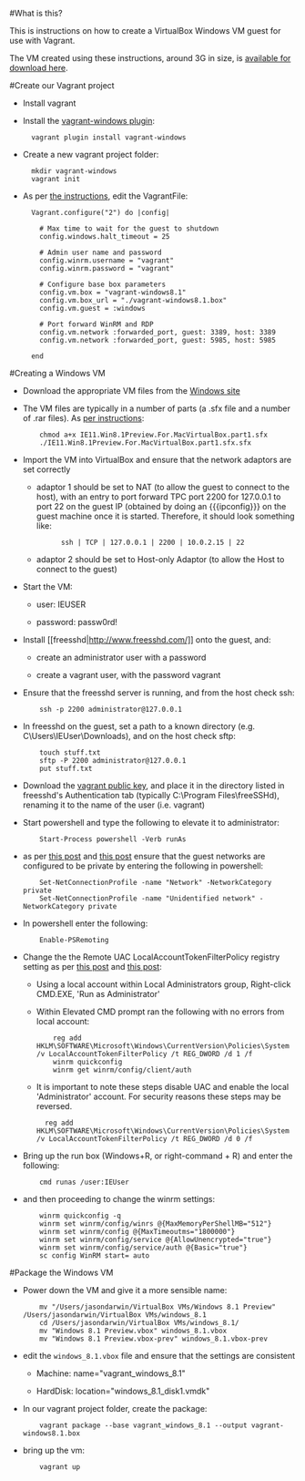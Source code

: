 #What is this?

This is instructions on how to create a VirtualBox Windows VM guest for use with Vagrant.

The VM created using these instructions, around 3G in size, is [available for download here](https://drive.google.com/file/d/0B4d7a4alPxxDZV9NRXQ1NGhIWk0/edit?usp=sharing).

#Create our Vagrant project
* Install vagrant
* Install the [vagrant-windows plugin](https://github.com/WinRb/vagrant-windows):

        vagrant plugin install vagrant-windows

* Create a new vagrant project folder:

        mkdir vagrant-windows
        vagrant init

* As per [the instructions](https://github.com/WinRb/vagrant-windows), edit the VagrantFile:

        Vagrant.configure("2") do |config|

          # Max time to wait for the guest to shutdown
          config.windows.halt_timeout = 25

          # Admin user name and password
          config.winrm.username = "vagrant"
          config.winrm.password = "vagrant"

          # Configure base box parameters
          config.vm.box = "vagrant-windows8.1"
          config.vm.box_url = "./vagrant-windows8.1.box"
          config.vm.guest = :windows

          # Port forward WinRM and RDP
          config.vm.network :forwarded_port, guest: 3389, host: 3389
          config.vm.network :forwarded_port, guest: 5985, host: 5985

        end

#Creating a Windows VM

* Download the appropriate VM files from the [Windows site](http://www.modern.ie/en-us/virtualization-tools)

* The VM files are typically in a number of parts (a .sfx file and a number of .rar files). As [per instructions](https://modernievirt.blob.core.windows.net/vhd/virtualmachine_instructions_2013-07-22.pdf): 

          chmod a+x IE11.Win8.1Preview.For.MacVirtualBox.part1.sfx
          ./IE11.Win8.1Preview.For.MacVirtualBox.part1.sfx.sfx

* Import the VM into VirtualBox and ensure that the network adaptors are set correctly

  * adaptor 1 should be set to NAT (to allow the guest to connect to the host), with an entry to port forward TPC port 2200 for 127.0.0.1 to port 22 on  the guest IP (obtained by doing an {{{ipconfig}}} on the guest machine once it is started. Therefore, it should look something like:

              ssh | TCP | 127.0.0.1 | 2200 | 10.0.2.15 | 22

  * adaptor 2 should be set to Host-only Adaptor (to allow the Host to connect to the guest)

* Start the VM:

  * user: IEUSER

  * password: passw0rd!

* Install [[freesshd|http://www.freesshd.com/]] onto the guest, and:

  * create an administrator user with a password

  * create a vagrant user, with the password vagrant

* Ensure that the freesshd server is running, and from the host check ssh:

          ssh -p 2200 administrator@127.0.0.1

* In freesshd on the guest, set a path to a known directory (e.g. C\Users\IEUser\Downloads), and on the host check sftp:

          touch stuff.txt
          sftp -P 2200 administrator@127.0.0.1
          put stuff.txt

* Download the [vagrant public key](https://github.com/mitchellh/vagrant/tree/master/keys), and place it in the directory listed in freesshd's Authentication tab (typically C:\Program Files\freeSSHd), renaming it to the name of the user (i.e. vagrant)

* Start powershell and type the following to elevate it to administrator:

          Start-Process powershell -Verb runAs

* as per [this post](http://social.technet.microsoft.com/Forums/scriptcenter/en-US/7ebe6048-688d-4c8c-92a9-402cd5e235d1/novice-config-troubleshooting-question?forum=ITCG) and [this post](http://www.minasi.com/newsletters/nws1304.html) ensure that the guest networks are configured to be private by entering the following in powershell: 

          Set-NetConnectionProfile -name "Network" -NetworkCategory private
          Set-NetConnectionProfile -name "Unidentified network" -NetworkCategory private

* In powershell enter the following:

          Enable-PSRemoting

* Change the the Remote UAC LocalAccountTokenFilterPolicy registry setting as per [this post](http://support.microsoft.com/kb/942817) and [this post](http://social.msdn.microsoft.com/Forums/en-US/ad02461a-878c-49a9-bc08-a0199d69b85c/winrm-error-access-denied?forum=wcf):

  * Using a local account within Local Administrators group, Right-click CMD.EXE, 'Run as Administrator'

  * Within Elevated CMD prompt ran the following with no errors from local account:

            reg add HKLM\SOFTWARE\Microsoft\Windows\CurrentVersion\Policies\System /v LocalAccountTokenFilterPolicy /t REG_DWORD /d 1 /f
            winrm quickconfig
            winrm get winrm/config/client/auth

  * It is important to note these steps disable UAC and enable the local 'Administrator' account.  For security reasons these steps may be reversed.

          reg add HKLM\SOFTWARE\Microsoft\Windows\CurrentVersion\Policies\System /v LocalAccountTokenFilterPolicy /t REG_DWORD /d 0 /f

* Bring up the run box (Windows+R, or right-command + R) and enter the following:

          cmd runas /user:IEUser

* and then proceeding to change the winrm settings:

          winrm quickconfig -q
          winrm set winrm/config/winrs @{MaxMemoryPerShellMB="512"}
          winrm set winrm/config @{MaxTimeoutms="1800000"}
          winrm set winrm/config/service @{AllowUnencrypted="true"}
          winrm set winrm/config/service/auth @{Basic="true"}
          sc config WinRM start= auto

#Package the Windows VM

* Power down the VM and give it a more sensible name:

          mv "/Users/jasondarwin/VirtualBox VMs/Windows 8.1 Preview" /Users/jasondarwin/VirtualBox VMs/windows_8.1
          cd /Users/jasondarwin/VirtualBox VMs/windows_8.1/
          mv "Windows 8.1 Preview.vbox" windows_8.1.vbox
          mv "Windows 8.1 Preview.vbox-prev" windows_8.1.vbox-prev

* edit the <code>windows_8.1.vbox</code> file and ensure that the settings are consistent

  * Machine: name="vagrant_windows_8.1"

  * HardDisk: location="windows_8.1_disk1.vmdk"

* In our vagrant project folder, create the package:

          vagrant package --base vagrant_windows_8.1 --output vagrant-windows8.1.box

* bring up the vm:

          vagrant up
